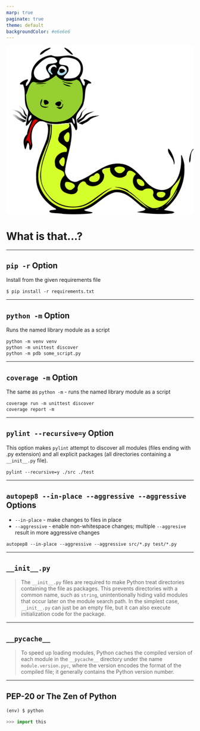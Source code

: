 ```yaml
---
marp: true
paginate: true
theme: default
backgroundColor: #e6e6e6
---
```


![bg left:40% 80%](images/python.png)

# What is that...?

---

## `pip -r` Option

Install from the given requirements file

```shell
$ pip install -r requirements.txt
```
---

## `python -m` Option

Runs the named library module as a script

```shell
python -m venv venv
python -m unittest discover
python -m pdb some_script.py
```

---

## `coverage -m` Option

The same as `python -m` - runs the named library module as a script

```shell
coverage run -m unittest discover
coverage report -m
```

---

## `pylint --recursive=y` Option

This option makes `pylint` attempt to discover all modules (files ending with .py extension) and all explicit packages (all directories containing a `__init__.py` file).

```shell
pylint --recursive=y ./src ./test
```

---

## `autopep8 --in-place --aggressive --aggressive` Options

* `--in-place` - make changes to files in place
* `--aggressive` - enable non-whitespace changes; multiple `--aggresive` result in
more aggressive changes

```shell
autopep8 --in-place --aggressive --aggressive src/*.py test/*.py
```

---

## `__init__.py`

> The `__init__.py` files are required to make Python treat directories containing the file as packages. This prevents directories with a common name, such as `string`, unintentionally hiding valid modules that occur later on the module search path. In the simplest case, `__init__.py` can just be an empty file, but it can also execute initialization code for the package.

---

## `__pycache__`

> To speed up loading modules, Python caches the compiled version of each module in the `__pycache__` directory under the name `module.version.pyc`, where the version encodes the format of the compiled file; it generally contains the Python version number.

---

## PEP-20 or The Zen of Python

```shell
(env) $ python
```

```python
>>> import this
```
